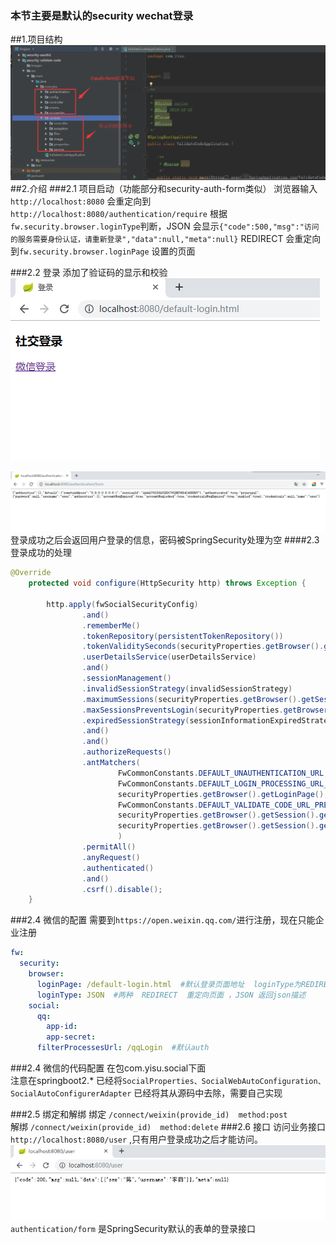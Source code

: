  ### 本节主要是默认的security wechat登录
 
##1.项目结构
![project](images/project.png)
##2.介绍
###2.1 项目启动（功能部分和security-auth-form类似）
浏览器输入`http://localhost:8080` 会重定向到`http://localhost:8080/authentication/require`
根据`fw.security.browser.loginType`判断，JSON 会显示`{"code":500,"msg":"访问的服务需要身份认证，请重新登录","data":null,"meta":null}`
REDIRECT 会重定向到`fw.security.browser.loginPage`  设置的页面

###2.2 登录
添加了验证码的显示和校验
![login](images/login.png)
 
![success](images/success.png)
登录成功之后会返回用户登录的信息，密码被SpringSecurity处理为空
####2.3 登录成功的处理

```java
@Override
    protected void configure(HttpSecurity http) throws Exception {

        http.apply(fwSocialSecurityConfig)
                .and()
                .rememberMe()
                .tokenRepository(persistentTokenRepository())
                .tokenValiditySeconds(securityProperties.getBrowser().getRememberMeSeconds())
                .userDetailsService(userDetailsService)
                .and()
                .sessionManagement()
                .invalidSessionStrategy(invalidSessionStrategy)
                .maximumSessions(securityProperties.getBrowser().getSession().getMaximumSessions())
                .maxSessionsPreventsLogin(securityProperties.getBrowser().getSession().isMaxSessionsPreventsLogin())
                .expiredSessionStrategy(sessionInformationExpiredStrategy)
                .and()
                .and()
                .authorizeRequests()
                .antMatchers(
                        FwCommonConstants.DEFAULT_UNAUTHENTICATION_URL,
                        FwCommonConstants.DEFAULT_LOGIN_PROCESSING_URL_MOBILE,
                        securityProperties.getBrowser().getLoginPage(),
                        FwCommonConstants.DEFAULT_VALIDATE_CODE_URL_PREFIX+"/*",
                        securityProperties.getBrowser().getSession().getSessionInvalidUrl()+".json",
                        securityProperties.getBrowser().getSession().getSessionInvalidUrl()+".html"
                        )
                .permitAll()
                .anyRequest()
                .authenticated()
                .and()
                .csrf().disable();
    }
```
###2.4 微信的配置
需要到`https://open.weixin.qq.com/`进行注册，现在只能企业注册
```yml
fw:
  security:
    browser:
      loginPage: /default-login.html  #默认登录页面地址  loginType为REDIRECT时起作用
      loginType: JSON  #两种  REDIRECT  重定向页面 ，JSON 返回json描述
    social:
      qq:
        app-id:
        app-secret:
      filterProcessesUrl: /qqLogin  #默认auth
```
###2.4 微信的代码配置
在包com.yisu.social下面 \
注意在springboot2.* 已经将`SocialProperties、SocialWebAutoConfiguration、SocialAutoConfigurerAdapter` 已经将其从源码中去除，需要自己实现

###2.5 绑定和解绑
绑定 `/connect/weixin(provide_id)  method:post`  \
解绑 `/connect/weixin(provide_id)  method:delete`
###2.6 接口
访问业务接口 `http://localhost:8080/user` ,只有用户登录成功之后才能访问。
![api](images/api.png)
`authentication/form` 是SpringSecurity默认的表单的登录接口
